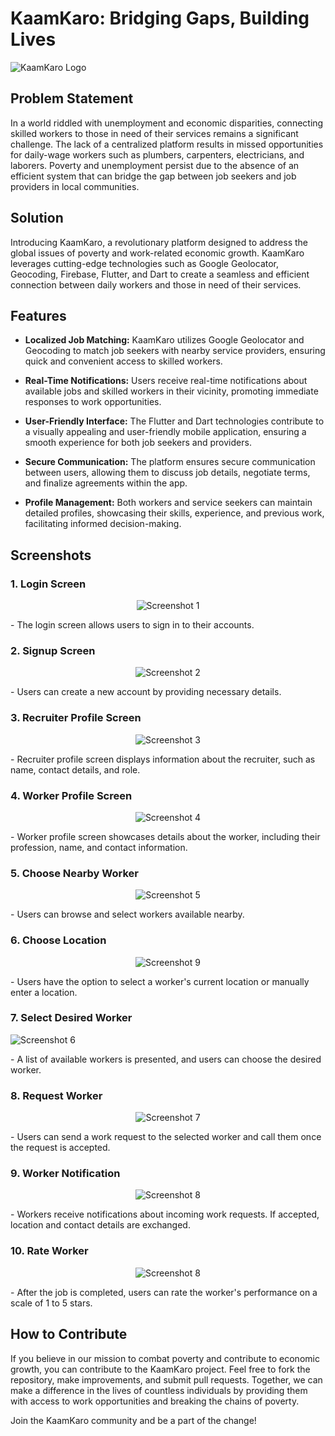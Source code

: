 # KaamKaro: Bridging Gaps, Building Lives

![KaamKaro Logo](/images/Kaamkaro23.png)

## Problem Statement

In a world riddled with unemployment and economic disparities, connecting skilled workers to those in need of their services remains a significant challenge. The lack of a centralized platform results in missed opportunities for daily-wage workers such as plumbers, carpenters, electricians, and laborers. Poverty and unemployment persist due to the absence of an efficient system that can bridge the gap between job seekers and job providers in local communities.

## Solution

Introducing KaamKaro, a revolutionary platform designed to address the global issues of poverty and work-related economic growth. KaamKaro leverages cutting-edge technologies such as Google Geolocator, Geocoding, Firebase, Flutter, and Dart to create a seamless and efficient connection between daily workers and those in need of their services.

## Features

- **Localized Job Matching:** KaamKaro utilizes Google Geolocator and Geocoding to match job seekers with nearby service providers, ensuring quick and convenient access to skilled workers.

- **Real-Time Notifications:** Users receive real-time notifications about available jobs and skilled workers in their vicinity, promoting immediate responses to work opportunities.

- **User-Friendly Interface:** The Flutter and Dart technologies contribute to a visually appealing and user-friendly mobile application, ensuring a smooth experience for both job seekers and providers.

- **Secure Communication:** The platform ensures secure communication between users, allowing them to discuss job details, negotiate terms, and finalize agreements within the app.

- **Profile Management:** Both workers and service seekers can maintain detailed profiles, showcasing their skills, experience, and previous work, facilitating informed decision-making.

## Screenshots

### 1. Login Screen
<p align="center">
  <img src="/Screenshot/login.png" alt="Screenshot 1"/>
</p>
- The login screen allows users to sign in to their accounts.

### 2. Signup Screen
<p align="center">
  <img src="/Screenshot/signup.png" alt="Screenshot 2"/>
</p>
- Users can create a new account by providing necessary details.

### 3. Recruiter Profile Screen
<p align="center">
  <img src="/Screenshot/rechomescreen.png" alt="Screenshot 3"/>
</p>
- Recruiter profile screen displays information about the recruiter, such as name, contact details, and role.

### 4. Worker Profile Screen
<p align="center">
  <img src="/Screenshot/workerprofile.png" alt="Screenshot 4"/>
</p>
- Worker profile screen showcases details about the worker, including their profession, name, and contact information.

### 5. Choose Nearby Worker
<p align="center">
  <img src="/Screenshot/findingwork1.png" alt="Screenshot 5"/>
</p>
- Users can browse and select workers available nearby.

### 6. Choose Location
<p align="center">
  <img src="/Screenshot/findingworker2.png" alt="Screenshot 9"/>
</p>
- Users have the option to select a worker's current location or manually enter a location.

### 7. Select Desired Worker
  <img src="/Screenshot/findwork3.png" alt="Screenshot 6"/>
</p>
- A list of available workers is presented, and users can choose the desired worker.

### 8. Request Worker
<p align="center">
  <img src="/Screenshot/findworklabprofile.png" alt="Screenshot 7"/>
</p>
- Users can send a work request to the selected worker and call them once the request is accepted.

### 9. Worker Notification
<p align="center">
  <img src="/Screenshot/requestlistwork.png" alt="Screenshot 8"/>
</p>
- Workers receive notifications about incoming work requests. If accepted, location and contact details are exchanged.

### 10. Rate Worker
<p align="center">
  <img src="/Screenshot/ratework.png" alt="Screenshot 8"/>
</p>
- After the job is completed, users can rate the worker's performance on a scale of 1 to 5 stars.



## How to Contribute

If you believe in our mission to combat poverty and contribute to economic growth, you can contribute to the KaamKaro project. Feel free to fork the repository, make improvements, and submit pull requests. Together, we can make a difference in the lives of countless individuals by providing them with access to work opportunities and breaking the chains of poverty.

Join the KaamKaro community and be a part of the change!
